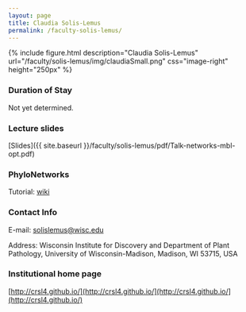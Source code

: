 ```yaml
---
layout: page
title: Claudia Solis-Lemus
permalink: /faculty-solis-lemus/
---
```

{% include figure.html description="Claudia Solis-Lemus" url="/faculty/solis-lemus/img/claudiaSmall.png" css="image-right" height="250px" %}

### Duration of Stay

Not yet determined.

### Lecture slides

[Slides]({{ site.baseurl }}/faculty/solis-lemus/pdf/Talk-networks-mbl-opt.pdf)

### PhyloNetworks

Tutorial: [wiki](https://github.com/crsl4/PhyloNetworks.jl/wiki)

### Contact Info 
E-mail: [solislemus@wisc.edu](mailto:solislemus@wisc.edu)

Address: Wisconsin Institute for Discovery and Department of Plant Pathology, University of Wisconsin-Madison, Madison, WI 53715, USA

### Institutional home page 
[http://crsl4.github.io/](http://crsl4.github.io/](http://crsl4.github.io/](http://crsl4.github.io/)

